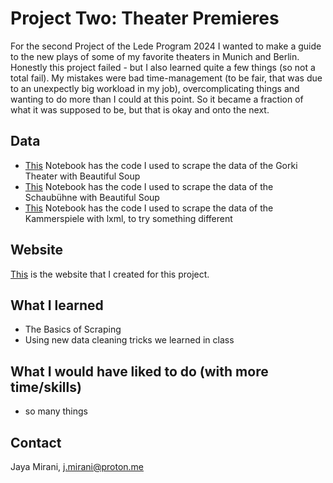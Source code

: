
 # Project Two: Theater Premieres

For the second Project of the Lede Program 2024 I wanted to make a guide to the new plays of some of my favorite theaters in Munich and Berlin. Honestly this project failed - but 
I also learned quite a few things (so not a total fail). My mistakes were bad time-management (to be fair, that was due to an unexpectly big workload in my job), overcomplicating things and wanting to do more than I could at this point. So it became a fraction of what it was supposed to be, but that is okay and onto the next.

## Data

* [This](https://github.com/ljmirani/theater-premieres/blob/main/Scrape_Gorki.ipynb) Notebook has the code I used to scrape the data of the Gorki Theater with Beautiful Soup
* [This](https://github.com/ljmirani/theater-premieres/blob/main/Scrape_Schaub%C3%BChne_soup.ipynb) Notebook has the code I used to scrape the data of the Schaubühne with Beautiful Soup
* [This](https://github.com/ljmirani/theater-premieres/blob/main/Scrape_Kammerspiele_lxml.ipynb) Notebook has the code I used to scrape the data of the Kammerspiele with lxml, to try something different

## Website
[This]( https://ljmirani.github.io/theater-premieres/) is the website that I created for this project.

## What I learned
* The Basics of Scraping
* Using new data cleaning tricks we learned in class

## What I would have liked to do (with more time/skills)
* so many things


## Contact

Jaya Mirani, [j.mirani@proton.me](mailto:j.mirani@proton.me)
